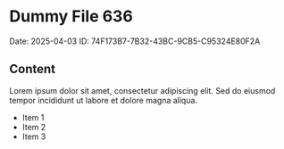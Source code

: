 # Dummy File 636

Date: 2025-04-03
ID: 74F173B7-7B32-43BC-9CB5-C95324E80F2A

## Content

Lorem ipsum dolor sit amet, consectetur adipiscing elit.
Sed do eiusmod tempor incididunt ut labore et dolore magna aliqua.

* Item 1
* Item 2
* Item 3

